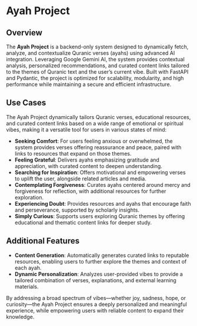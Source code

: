 # Ayah Project  

## Overview  
The **Ayah Project** is a backend-only system designed to dynamically fetch, analyze, and contextualize Quranic verses (ayahs) using advanced AI integration. Leveraging Google Gemini AI, the system provides contextual analysis, personalized recommendations, and curated content links tailored to the themes of Quranic text and the user’s current vibe. Built with FastAPI and Pydantic, the project is optimized for scalability, modularity, and high performance while maintaining a secure and efficient infrastructure.  

## Use Cases  
The Ayah Project dynamically tailors Quranic verses, educational resources, and curated content links based on a wide range of emotional or spiritual vibes, making it a versatile tool for users in various states of mind:  
- **Seeking Comfort**: For users feeling anxious or overwhelmed, the system provides verses offering reassurance and peace, paired with links to resources that expand on those themes.  
- **Feeling Grateful**: Delivers ayahs emphasizing gratitude and appreciation, with curated content to deepen understanding.  
- **Searching for Inspiration**: Offers motivational and empowering verses to uplift the user, alongside related articles and media.  
- **Contemplating Forgiveness**: Curates ayahs centered around mercy and forgiveness for reflection, with additional resources for further exploration.  
- **Experiencing Doubt**: Provides resources and ayahs that encourage faith and perseverance, supported by scholarly insights.  
- **Simply Curious**: Supports users exploring Quranic themes by offering educational and thematic content links for deeper study.  

## Additional Features  
- **Content Generation**: Automatically generates curated links to reputable resources, enabling users to further explore the themes and context of each ayah.  
- **Dynamic Personalization**: Analyzes user-provided vibes to provide a tailored combination of verses, explanations, and external learning materials.  

By addressing a broad spectrum of vibes—whether joy, sadness, hope, or curiosity—the Ayah Project ensures a deeply personalized and meaningful experience, while empowering users with reliable content to expand their knowledge.  
